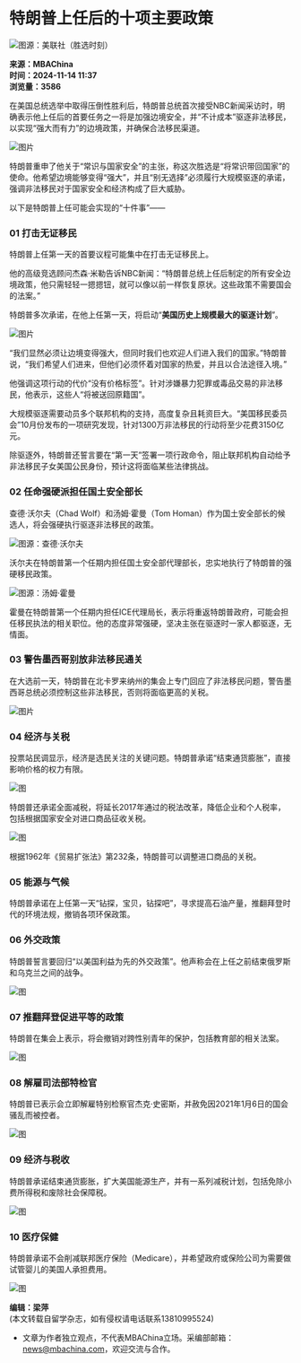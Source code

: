 # 特朗普上任后的十项主要政策

![图源：美联社（胜选时刻）](https://static3.doxue.com/uploads/2025/01/14/d3d202754f0368c209d1259ccddbe5ef.jpg)

**来源：MBAChina**  
**时间：2024-11-14 11:37**  
**浏览量：3586**  

在美国总统选举中取得压倒性胜利后，特朗普总统首次接受NBC新闻采访时，明确表示他上任后的首要任务之一将是加强边境安全，并“不计成本”驱逐非法移民，以实现“强大而有力”的边境政策，并确保合法移民渠道。

![图片](https://mmbiz.qpic.cn/mmbiz_png/LbGVbOMMOHCx4kh2fia7tZBwGfSQ2ts5hcl8OYIjengibBxDgQ6fNLc2SxxCyQmhwgJricy244hCcqOvQh6rwLrTA/640?wx_fmt=png&from=appmsg&wxfrom=13&tp=wxpic)

特朗普重申了他关于“常识与国家安全”的主张，称这次胜选是“将常识带回国家”的使命。他希望边境能够变得“强大”，并且“别无选择”必须履行大规模驱逐的承诺，强调非法移民对于国家安全和经济构成了巨大威胁。

以下是特朗普上任可能会实现的“十件事”——

### 01 打击无证移民

特朗普上任第一天的首要议程可能集中在打击无证移民上。

他的高级竞选顾问杰森·米勒告诉NBC新闻：“特朗普总统上任后制定的所有安全边境政策，他只需轻轻一摁摁钮，就可以像以前一样恢复原状。这些政策不需要国会的法案。”

特朗普多次承诺，在他上任第一天，将启动“**美国历史上规模最大的驱逐计划**”。

![图片](https://mmbiz.qpic.cn/mmbiz_png/LbGVbOMMOHCx4kh2fia7tZBwGfSQ2ts5hz7SxoVDZnWWYmFxsoicXj9nJ60WIOmF7weVKUz18CGjuYAmu13O5huA/640?wx_fmt=png&from=appmsg&tp=wxpic&wxfrom=5&wx_lazy=1&wx_co=1)

“我们显然必须让边境变得强大，但同时我们也欢迎人们进入我们的国家。”特朗普说，“我们希望人们进来，但他们必须怀着对国家的热爱，并且以合法途径入境。”

他强调这项行动的代价“没有价格标签”。针对涉嫌暴力犯罪或毒品交易的非法移民，他表示，这些人“将被送回原籍国”。

大规模驱逐需要动员多个联邦机构的支持，高度复杂且耗资巨大。“美国移民委员会”10月份发布的一项研究发现，针对1300万非法移民的行动将至少花费3150亿元。

除驱逐外，特朗普还誓言要在“第一天”签署一项行政命令，阻止联邦机构自动给予非法移民子女美国公民身份，预计这将面临某些法律挑战。

### 02 任命强硬派担任国土安全部长

查德·沃尔夫（Chad Wolf）和汤姆·霍曼（Tom Homan）作为国土安全部长的候选人，将会强硬执行驱逐非法移民的政策。

![图源：查德·沃尔夫](https://mmbiz.qpic.cn/mmbiz_png/LbGVbOMMOHCx4kh2fia7tZBwGfSQ2ts5hsDUMqed62sucYQeRI7jWcTO8Qa0w6oBjUZQ56ydA9mPHcTB7y2MZ4A/640?wx_fmt=png&from=appmsg&tp=wxpic&wxfrom=5&wx_lazy=1&wx_co=1)

沃尔夫在特朗普第一个任期内担任国土安全部代理部长，忠实地执行了特朗普的强硬移民政策。

![图源：汤姆·霍曼](https://mmbiz.qpic.cn/mmbiz_png/LbGVbOMMOHCx4kh2fia7tZBwGfSQ2ts5hXibovBT4LAKCx02DsRBZnEzAibdZvyr4F8aU1WF0JtJwlmmNL34R9KiaQ/640?wx_fmt=png&from=appmsg&tp=wxpic&wxfrom=5&wx_lazy=1&wx_co=1)

霍曼在特朗普第一个任期内担任ICE代理局长，表示将重返特朗普政府，可能会担任移民执法的相关职位。他的态度非常强硬，坚决主张在驱逐时一家人都驱逐，无情面。

### 03 警告墨西哥别放非法移民通关

在大选前一天，特朗普在北卡罗来纳州的集会上专门回应了非法移民问题，警告墨西哥总统必须控制这些非法移民，否则将面临更高的关税。

![图片](https://mmbiz.qpic.cn/mmbiz_png/LbGVbOMMOHCx4kh2fia7tZBwGfSQ2ts5hMAR1h9VrTgh7RoqRic7FdeceHzDvoScWIzVZOA1yaBA5YPcS5VQoeuA/640?wx_fmt=png&from=appmsg&tp=wxpic&wxfrom=5&wx_lazy=1&wx_co=1)

### 04 经济与关税

投票站民调显示，经济是选民关注的关键问题。特朗普承诺“结束通货膨胀”，直接影响价格的权力有限。

![图](https://static3.doxue.com/uploads/2024/11/14/052a77ef3eb0e48c3f54e49e15366601.png)

特朗普还承诺全面减税，将延长2017年通过的税法改革，降低企业和个人税率，包括根据国家安全对进口商品征收关税。

![图](https://static3.doxue.com/uploads/2024/11/14/938300e8708b54ea963783d83207c7ec.png)

根据1962年《贸易扩张法》第232条，特朗普可以调整进口商品的关税。

### 05 能源与气候

特朗普承诺在上任第一天“钻探，宝贝，钻探吧”，寻求提高石油产量，推翻拜登时代的环境法规，撤销各项环保政策。

### 06 外交政策

特朗普誓言要回归“以美国利益为先的外交政策”。他声称会在上任之前结束俄罗斯和乌克兰之间的战争。

![图](https://static3.doxue.com/uploads/2024/11/14/b01b21dd54902554c986f9215932e183.png)

### 07 推翻拜登促进平等的政策

特朗普在集会上表示，将会撤销对跨性别青年的保护，包括教育部的相关法案。

![图](https://static3.doxue.com/uploads/2024/11/14/29a0d3c88507ce3bbb06c407c0be0a17.png)

### 08 解雇司法部特检官

特朗普已表示会立即解雇特别检察官杰克·史密斯，并赦免因2021年1月6日的国会骚乱而被控者。

![图](https://static3.doxue.com/uploads/2024/11/14/b2ff33b2db0d79c2b2e70308bdef89fa.png)

### 09 经济与税收

特朗普承诺结束通货膨胀，扩大美国能源生产，并有一系列减税计划，包括免除小费所得税和废除社会保障税。

![图](https://static3.doxue.com/uploads/2024/11/14/33e9eaed4e41c67c4ed7c2c704b1eef6.jpg)

### 10 医疗保健

特朗普承诺不会削减联邦医疗保险（Medicare），并希望政府或保险公司为需要做试管婴儿的美国人承担费用。

![图](https://static3.doxue.com/uploads/2024/11/14/fc4ce2ceaa54e2af0fa007c837063e6e.png)

**编辑：梁萍**  
(本文转载自留学杂志，如有侵权请电话联系13810995524)  

* 文章为作者独立观点，不代表MBAChina立场。采编部邮箱：news@mbachina.com，欢迎交流与合作。